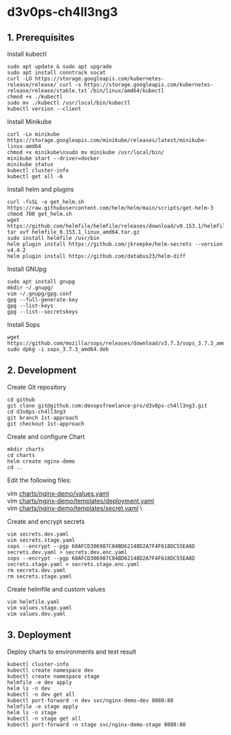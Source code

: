 # d3v0ps-ch4ll3ng3
## 1. Prerequisites
Install kubectl
```
sudo apt update & sudo apt upgrade
sudo apt install conntrack socat
curl -LO https://storage.googleapis.com/kubernetes-release/release/`curl -s https://storage.googleapis.com/kubernetes-release/release/stable.txt`/bin/linux/amd64/kubectl
chmod +x ./kubectl
sudo mv ./kubectl /usr/local/bin/kubectl
kubectl version --client
```
Install Minikube 
```
curl -Lo minikube https://storage.googleapis.com/minikube/releases/latest/minikube-linux-amd64
chmod +x minikube\nsudo mv minikube /usr/local/bin/
minikube start --driver=docker
minikube status
kubectl cluster-info
kubectl get all -A
```
Install helm and plugins
```
curl -fsSL -o get_helm.sh https://raw.githubusercontent.com/helm/helm/main/scripts/get-helm-3
chmod 700 get_helm.sh
wget https://github.com/helmfile/helmfile/releases/download/v0.153.1/helmfile_0.153.1_linux_amd64.tar.gz
tar xvf helmfile_0.153.1_linux_amd64.tar.gz
sudo install helmfile /usr/bin
helm plugin install https://github.com/jkroepke/helm-secrets --version v4.4.2
helm plugin install https://github.com/databus23/helm-diff
```
Install GNUpg
```
sudo apt install gnupg
mkdir ~/.gnupg/
vim ~/.gnupg/gpg.conf
gpg --full-generate-key
gpg --list-keys
gpg --list--secretskeys
```
Install Sops
```
wget https://github.com/mozilla/sops/releases/download/v3.7.3/sops_3.7.3_amd64.deb
sudo dpkg -i sops_3.7.3_amd64.deb
```
## 2. Development
Create Git repository
```
cd github
git clone git@github.com:devopsfreelance-pro/d3v0ps-ch4ll3ng3.git
cd d3v0ps-ch4ll3ng3
git branch 1st-approach
git checkout 1st-approach
```
Create and configure Chart
```
mkdir charts
cd charts
helm create nginx-demo
cd ..
```
Edit the following files:

vim [charts/nginx-demo/values.yaml](./charts/nginx-demo/values.yaml) \
vim [charts/nginx-demo/templates/deployment.yaml](./charts/nginx-demo/templates/deployment.yaml) \
vim [charts/nginx-demo/templates/secret.yaml](./charts/nginx-demo/templates/secret.yaml) \

Create and encrypt secrets
```
vim secrets.dev.yaml
vim secrets.stage.yaml
sops --encrypt --pgp 68AFCD306987C84BD62148D2A7F4F618DC55EA8D secrets.dev.yaml > secrets.dev.enc.yaml
sops --encrypt --pgp 68AFCD306987C84BD62148D2A7F4F618DC55EA8D  secrets.stage.yaml > secrets.stage.enc.yaml
rm secrets.dev.yaml
rm secrets.stage.yaml
```
Create helmfile and  custom values
```
vim helmfile.yaml
vim values.stage.yaml
vim values.dev.yaml
```
## 3. Deployment
Deploy charts to environments and test result
```
kubectl cluster-info
kubectl create namespace dev
kubectl create namespace stage
helmfile -e dev apply
helm ls -n dev
kubectl -n dev get all
kubectl port-forward -n dev svc/nginx-demo-dev 8080:80
helmfile -e stage apply
helm ls -n stage
kubectl -n stage get all 
kubectl port-forward -n stage svc/nginx-demo-stage 8080:80
```
